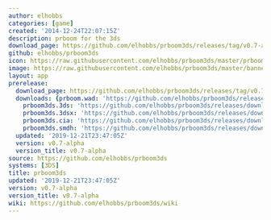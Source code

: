 ```yaml
---
author: elhobbs
categories: [game]
created: '2014-12-24T22:07:15Z'
description: prboom for the 3ds
download_page: https://github.com/elhobbs/prboom3ds/releases/tag/v0.7-alpha
github: elhobbs/prboom3ds
icon: https://raw.githubusercontent.com/elhobbs/prboom3ds/master/prboom3ds.png
image: https://raw.githubusercontent.com/elhobbs/prboom3ds/master/banner.png
layout: app
prerelease:
  download_page: https://github.com/elhobbs/prboom3ds/releases/tag/v0.7-alpha
  downloads: {prboom.wad: 'https://github.com/elhobbs/prboom3ds/releases/download/v0.7-alpha/prboom.wad',
    prboom3ds.3ds: 'https://github.com/elhobbs/prboom3ds/releases/download/v0.7-alpha/prboom3ds.3ds',
    prboom3ds.3dsx: 'https://github.com/elhobbs/prboom3ds/releases/download/v0.7-alpha/prboom3ds.3dsx',
    prboom3ds.cia: 'https://github.com/elhobbs/prboom3ds/releases/download/v0.7-alpha/prboom3ds.cia',
    prboom3ds.smdh: 'https://github.com/elhobbs/prboom3ds/releases/download/v0.7-alpha/prboom3ds.smdh'}
  updated: '2019-12-21T23:47:05Z'
  version: v0.7-alpha
  version_title: v0.7-alpha
source: https://github.com/elhobbs/prboom3ds
systems: [3DS]
title: prboom3ds
updated: '2019-12-21T23:47:05Z'
version: v0.7-alpha
version_title: v0.7-alpha
wiki: https://github.com/elhobbs/prboom3ds/wiki
---
```

